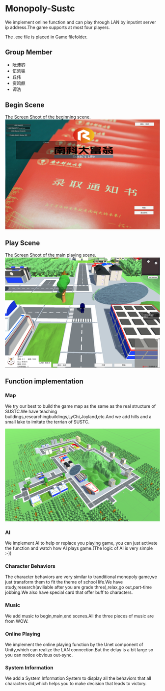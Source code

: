 # Monopoly-Sustc
  
  We implement online function and can play through LAN by inputint server ip address.The game supports at most four players.  
  
  
  The .exe file is placed in Game filefolder.
 
 ## Group Member
  
  * 阮沛钧 
  * 伍凯铭 
  * 丘伟 
  * 资鸣麒  
  * 谭浩
  
## Begin Scene
  The Screen Shoot of the beginning scene.  
  ![Begin.PNG](
        https://github.com/NevrThrw/Monopoly-SUSTC/blob/master/ScreenShoots/Begin.PNG
      )

## Play Scene
  The Screen Shoot of the main playing scene.  
  ![Play.PNG](https://github.com/NevrThrw/Monopoly-SUSTC/blob/master/ScreenShoots/Play.PNG)

## Function implementation
  
  ### Map
We try our best to build the game map as the same as the real structure of SUSTC.We have teaching buildings,researchingbuildings,LyChi,Joyland,etc.And we add hills and a small lake to imitate the terrian of SUSTC.    
    
  ![Terrian.PNG](https://github.com/NevrThrw/Monopoly-SUSTC/blob/master/ScreenShoots/Terrian.PNG)
  ### AI
We implement AI to help or replace you playing game, you can just activate the function and watch how AI plays game.(The logic of AI   is very simple :-))     
  ### Character Behaviors
  The character behaviors are very similar to tranditional monopoly game,we just transform them to fit the theme of school life.We have   study,research(aviliable after you are grade three),relax,go out,part-time jobbing.We also have special card that offer buff to   characters.     
  ### Music
   We add music to begin,main,end scenes.All the three pieces of music are from WOW.    
  ### Online Playing
   We implement the online playing function by the Unet component of Unity,which can realize the LAN connection.But the delay is a bit   large so you can notice obvious out-sync.    
  ### System Information
  We add a System Information System to display all the behaviors that all characters did,which helps you to make decision that leads to victory.
